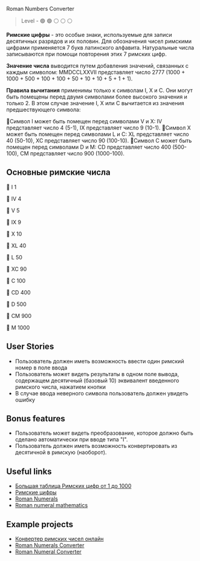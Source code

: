 Roman Numbers Converter

> Level -  :green_circle: :green_circle: :white_circle: :white_circle: :white_circle:

**Римские цифры** - это особые знаки, используемые для записи десятичных разрядов и их половин. Для обозначения чисел римскими цифрами применяется 7 букв латинского алфавита. Натуральные числа записываются при помощи повторения этих 7 римских цифр.

**Значение числа** выводится путем добавления значений, связанных с каждым символом: MMDCCLXXVII представляет число 2777 (1000 + 1000 + 500 + 100 + 100 + 50 + 10 + 10 + 5 + 1 + 1).

**Правила вычитания** применимы только к символам I, X и C. Они могут быть помещены перед двумя символами более высокого значения и только 2. В этом случае значение I, X или C вычитается из значения предшествующего символа:

:small_orange_diamond:Символ I может быть помещен перед символами V и X: IV представляет число 4 (5-1), IX представляет число 9 (10-1).
:small_orange_diamond:Символ X может быть помещен перед символами L и C: XL представляет число 40 (50-10), XC представляет число 90 (100-10).
:small_orange_diamond:Символ C может быть помещен перед символами D и M: CD представляет число 400 (500-100), CM представляет число 900 (1000-100).

## Основные римские числа

:small_orange_diamond:  I             1

:small_orange_diamond:  IV            4

:small_orange_diamond:  V             5

:small_orange_diamond:  IX            9

:small_orange_diamond:  X             10

:small_orange_diamond:  XL            40

:small_orange_diamond:  L             50

:small_orange_diamond:  XC            90

:small_orange_diamond:  C             100

:small_orange_diamond:  CD            400

:small_orange_diamond:  D             500

:small_orange_diamond:  CM            900 

:small_orange_diamond:  M            1000

## User Stories 

- Пользователь должен иметь возможность ввести один римский номер в поле ввода
- Пользователь может видеть результаты в одном поле вывода, содержащем десятичный (базовый 10) эквивалент введенного римского числа, нажатием кнопки
- В случае ввода неверного символа пользователь должен увидеть ошибку

## Bonus features

 - Пользователь может видеть преобразование, которое должно быть сделано автоматически при вводе типа "I".
 - Пользователь должен иметь возможность конвертировать из десятичной в римскую (наоборот).
 
 ## Useful links 

- [Большая таблица Римских цифр от 1 до 1000](https://kvn201.com.ua/table-of-roman-numerals-from-1-to-1000.htm)
- [Римские цифры](https://ru.wikipedia.org/wiki/%D0%A0%D0%B8%D0%BC%D1%81%D0%BA%D0%B8%D0%B5_%D1%86%D0%B8%D1%84%D1%80%D1%8B)
- [Roman Numerals](https://www.mathsisfun.com/roman-numerals.html)
- [Roman numeral mathematics](https://www.britannica.com/topic/Roman-numeral)

## Example projects

- [Конвертер римских чисел онлайн](http://graecolatini.bsu.by/htm-different/num-converter-roman.htm)
- [Roman Numerals Converter](https://www.rapidtables.com/convert/number/roman-numerals-converter.html)
- [Roman Numeral Converter](https://www.calculatorsoup.com/calculators/conversions/roman-numeral-converter.php)
